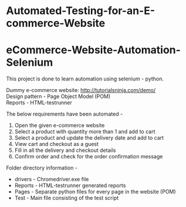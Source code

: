 # Automated-Testing-for-an-E-commerce-Website
# eCommerce-Website-Automation-Selenium

This project is done to learn automation using selenium - python.   

Dummy e-commerce website: http://tutorialsninja.com/demo/  
Design pattern - Page Object Model (POM)  
Reports - HTML-testrunner  
  
The below requirements have been automated - 
1. Open the given e-commerce website
2. Select a product with quantity more than 1 and add to cart
3. Select a product and update the delivery date and add to cart
4. View cart and checkout as a guest
5. Fill in all the delivery and checkout details 
6. Confirm order and check for the order confirmation message
  
Folder directory information - 
* drivers - Chromedriver.exe file
* Reports - HTML-testrunner generated reports
* Pages - Separate python files for every page in the website (POM)
* Test - Main file consisting of the test script

